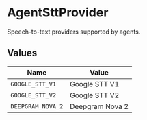 # AgentSttProvider

Speech-to-text providers supported by agents.


## Values

| Name              | Value             |
| ----------------- | ----------------- |
| `GOOGLE_STT_V1`   | Google STT V1     |
| `GOOGLE_STT_V2`   | Google STT V2     |
| `DEEPGRAM_NOVA_2` | Deepgram Nova 2   |